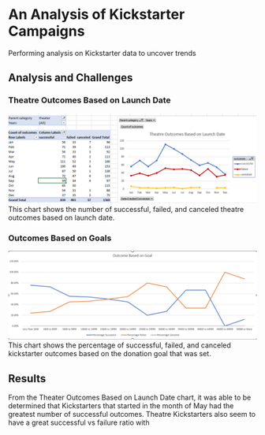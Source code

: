 # An Analysis of Kickstarter Campaigns
Performing analysis on Kickstarter data to uncover trends
## Analysis and Challenges

### Theatre Outcomes Based on Launch Date 
![Theater_Outcomes_vs_Launch.png](https://github.com/tommy-chin/kickstarter-analysis/blob/main/Theater_Outcomes_vs_Launch.png)
This chart shows the number of successful, failed, and canceled theatre outcomes based on launch date. 
### Outcomes Based on Goals 
![Outcomes_vs_Goals.png](https://github.com/tommy-chin/kickstarter-analysis/blob/main/Outcomes_vs_Goals.png)
This chart shows the percentage of successful, failed, and canceled kickstarter outcomes based on the donation goal that was set. 

## Results 
From the Theater Outcomes Based on Launch Date chart, it was able to be determined that Kickstarters that started in the month of May had the greatest number of successful outcomes. Theatre Kickstarters also seem to have a great successful vs failure ratio with 
